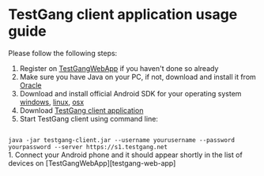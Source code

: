 TestGang client application usage guide
=======================================

Please follow the following steps:

1. Register on [TestGangWebApp][testgang-web-app] if you haven't done so already
1. Make sure you have Java on your PC, if not, download and install it from [Oracle][java-download]
1. Download and install official Android SDK for your operating system [windows][sdk-windows], [linux][sdk-linux], [osx][sdk-mac]
1. Download [TestGang client application][testgang-client-download]
1. Start TestGang client using command line:
<code>
java -jar testgang-client.jar --username yourusername --password yourpassword --server https://s1.testgang.net
</code>
1. Connect your Android phone and it should appear shortly in the list of devices on [TestGangWebApp][testgang-web-app]

[testgang-web-app]: https://app.testgang.net "testgang web app"
[java-download]: http://www.oracle.com/technetwork/java/javase/downloads/jre7-downloads-1880261.html "java download"
[sdk-windows]: http://dl.google.com/android/installer_r22.3-windows.exe "link to Android SDK windows"
[sdk-linux]: http://dl.google.om/android/android-sdk_r22.3-linux.tgz "link to Android SDK linux"
[sdk-mac]: http://dl.google.com/android/android-sdk_r22.3-macosx.zip "link to Android SDK macos"
[testgang-client-download]: http://testgang.net/client/testgang-client.jar "testgang client download"
